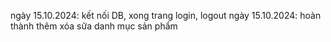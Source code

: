 ngày 15.10.2024: kết nối DB, xong trang login, logout
ngày 15.10.2024: hoàn thành thêm xóa sữa danh mục sản phẩm
